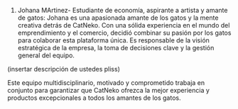 1. Johana MArtinez- Estudiante de economía, aspirante a artista y amante de gatos:
Johana es una apasionada amante de los gatos y la mente creativa detrás de CatNeko. Con una sólida experiencia en el mundo del emprendimiento y el comercio, decidió combinar su pasión por los gatos para colaborar esta plataforma única. Es responsable de la visión estratégica de la empresa, la toma de decisiones clave y la gestión general del equipo.


(insertar descripción de ustedes pliss)


Este equipo multidisciplinario, motivado y comprometido trabaja en conjunto para garantizar que CatNeko ofrezca la mejor experiencia y productos excepcionales a todos los amantes de los gatos.
